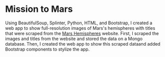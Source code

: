 # Mission to Mars

Using BeautifulSoup, Splinter, Python, HTML, and Bootstrap, I created a web app to show full-resolution images of Mars's hemispheres with titles that were scraped from the [Mars Hemispheres](https://astrogeology.usgs.gov/search/results?q=hemisphere+enhanced&k1=target&v1=Mars) website. First, I scraped the images and titles from the website and stored the data on a Mongo database. Then, I created the web app to show this scraped dataand added Bootstrap components to stylize the app. 

